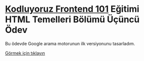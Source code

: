 # [Kodluyoruz Frontend 101](https://github.com/erdinckurt/kodluyoruz-frontend-101-egitimi) Eğitimi HTML Temelleri Bölümü Üçüncü Ödev

Bu ödevde Google arama motorunun ilk versiyonunu tasarladım. 

[Görmek için tıklayın](https://erdinckurt.github.io/frontend-101-html-ucuncu-odev)

